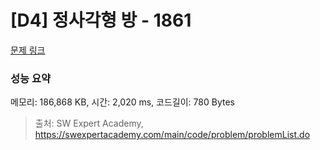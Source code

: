 # [D4] 정사각형 방 - 1861 

[문제 링크](https://swexpertacademy.com/main/code/problem/problemDetail.do?contestProbId=AV5LtJYKDzsDFAXc) 

### 성능 요약

메모리: 186,868 KB, 시간: 2,020 ms, 코드길이: 780 Bytes



> 출처: SW Expert Academy, https://swexpertacademy.com/main/code/problem/problemList.do